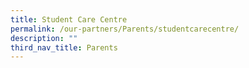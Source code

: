 ```yaml
---
title: Student Care Centre
permalink: /our-partners/Parents/studentcarecentre/
description: ""
third_nav_title: Parents
---
```

